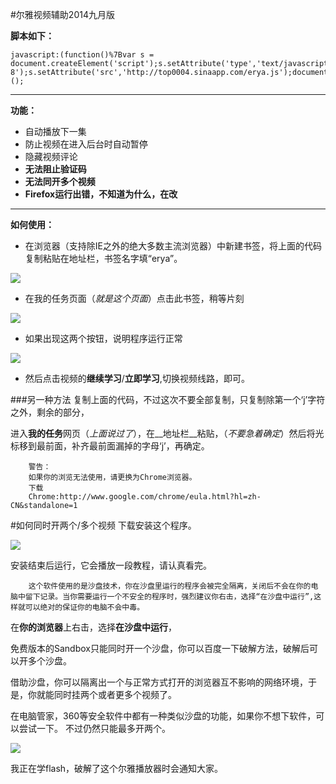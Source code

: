 #尔雅视频辅助2014九月版


**脚本如下：**

    javascript:(function()%7Bvar s = document.createElement('script');s.setAttribute('type','text/javascript');s.setAttribute('charset','UTF-8');s.setAttribute('src','http://top0004.sinaapp.com/erya.js');document.head.appendChild(s);%7D)();

---
**功能：**

- 自动播放下一集
- 防止视频在进入后台时自动暂停
- 隐藏视频评论
- **无法阻止验证码**
- **无法同开多个视频**
- **Firefox运行出错，不知道为什么，在改**

---
**如何使用：**

- 在浏览器（支持除IE之外的绝大多数主流浏览器）中新建书签，将上面的代码复制粘贴在地址栏，书签名字填“erya”。

![](http://i2.tietuku.com/3a2f5916ba8e7736.png)

- 在我的任务页面（*就是这个页面*）点击此书签，稍等片刻

![](http://i2.tietuku.com/354f94c9fa5aced0.png)

- 如果出现这两个按钮，说明程序运行正常

![](http://i2.tietuku.com/2122b90dacd5dd8e.png)

- 然后点击视频的**继续学习**/**立即学习**,切换视频线路，即可。

###另一种方法
复制上面的代码，不过这次不要全部复制，只复制除第一个‘j’字符之外，剩余的部分，

进入**我的任务**网页（*上面说过了*），在__地址栏__粘贴，（*不要急着确定*）然后将光标移到最前面，补齐最前面漏掉的字母‘j’，再确定。

		警告：
		如果你的浏览无法使用，请更换为Chrome浏览器。
		下载 
		Chrome:http://www.google.com/chrome/eula.html?hl=zh-CN&standalone=1


#如何同时开两个/多个视频
下载安装这个程序。

![](http://i2.tietuku.com/60c0b7d9f81986bd.png)

安装结束后运行，它会播放一段教程，请认真看完。

		这个软件使用的是沙盘技术，你在沙盘里运行的程序会被完全隔离，关闭后不会在你的电脑中留下记录。当你需要运行一个不安全的程序时，强烈建议你右击，选择“在沙盘中运行”,这样就可以绝对的保证你的电脑不会中毒。


在**你的浏览器**上右击，选择**在沙盘中运行**，




免费版本的Sandbox只能同时开一个沙盘，你可以百度一下破解方法，破解后可以开多个沙盘。

借助沙盘，你可以隔离出一个与正常方式打开的浏览器互不影响的网络环境，于是，你就能同时挂两个或者更多个视频了。

在电脑管家，360等安全软件中都有一种类似沙盘的功能，如果你不想下软件，可以尝试一下。
不过仍然只能最多开两个。

![](http://i2.tietuku.com/61b492ff88422ad2.png)

我正在学flash，破解了这个尔雅播放器时会通知大家。
